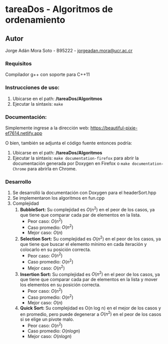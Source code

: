 # tareaDos - Algoritmos de ordenamiento

## Autor

Jorge Adán Mora Soto - B95222 - <jorgeadan.mora@ucr.ac.cr>

### Requisitos

Compilador g++ con soporte para C++11

### Instrucciones de uso:

1. Ubicarse en el path: **/tareaDos/Algoritmos**
2. Ejecutar la sintaxis: `make`

### Documentación:

Simplemente ingrese a la dirección web: <https://beautiful-pixie-ef7614.netlify.app>

O bien, también se adjunta el código fuente entonces podría:

1. Ubicarse en el path: **/tareaDos/Algoritmos**
2. Ejecutar la sintaxis: `make documentation-firefox` para abrir la documentación generada por Doxygen en Firefox o `make documentation-Chrome` para abrirla en Chrome.

### Desarrollo

1. Se desarrolló la documentación con Doxygen para el headerSort.hpp
2. Se implementaron los algoritmos en fun.cpp
3. Complejidad
    1. **BubbleSort:** Su complejidad es $O(n^2)$ en el peor de los casos, ya que tiene que comparar cada par de elementos en la lista.
        * Peor caso: $O(n^2)$
        * Caso promedio: $O(n^2)$
        * Mejor caso: $O(n)$
    2. **Selection Sort:** Su complejidad es $O(n^2)$ en el peor de los casos, ya que tiene que buscar el elemento mínimo en cada iteración y colocarlo en su posición correcta.
        * Peor caso: $O(n^2)$
        * Caso promedio: $O(n^2)$
        * Mejor caso: $O(n^2)$
    3. **Insertion Sort:** Su complejidad es $O(n^2)$ en el peor de los casos, ya que tiene que comparar cada par de elementos en la lista y mover los elementos en su posición correcta.
        * Peor caso: $O(n^2)$
        * Caso promedio: $O(n^2)$
        * Mejor caso: $O(n)$
    4. **Quick Sort:** Su complejidad es O(n log n) en el mejor de los casos y en promedio, pero puede degenerar a $O(n^2)$ en el peor de los casos si se elige un pivote malo.
        * Peor caso: $O(n^2)$
        * Caso promedio: $O(n log n)$
        * Mejor caso: $O(n log n)$